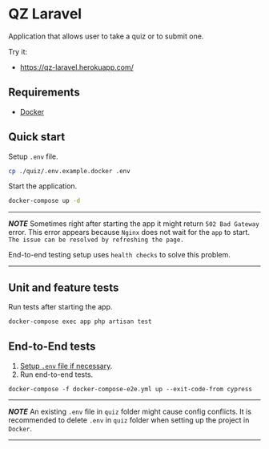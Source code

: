 # QZ Laravel

Application that allows user to take a quiz or to submit one.

Try it:
  - https://qz-laravel.herokuapp.com/

## Requirements
  - [Docker](https://www.docker.com/)

## Quick start
Setup `.env` file.
```sh
cp ./quiz/.env.example.docker .env
```

Start the application.
```sh
docker-compose up -d
```

--- 

***NOTE***
Sometimes right after starting the app it might return `502 Bad Gateway` error. 
This error appears because `Nginx` does not wait for the `app` to start.
`The issue can be resolved by refreshing the page.`

End-to-end testing setup uses `health checks` to solve this problem. 

---

## Unit and feature tests
Run tests after starting the app.
```sh
docker-compose exec app php artisan test
```

## End-to-End tests
1. [Setup `.env` file if necessary](#quick-start).
2. Run end-to-end tests.
```shell
docker-compose -f docker-compose-e2e.yml up --exit-code-from cypress
```

--- 

***NOTE***
An existing `.env` file in `quiz` folder might cause config conflicts.
It is recommended to delete `.env` in `quiz` folder when setting up the project in `Docker`.

---
